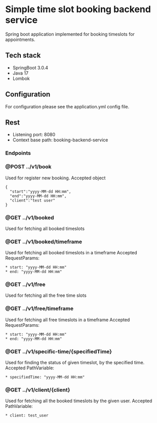 # Simple time slot booking backend service
Spring boot application implemented for booking timeslots for appointments.

## Tech stack
* SpringBoot 3.0.4
* Java 17
* Lombok

## Configuration 
For configuration please see the application.yml config file.

## Rest
* Listening port: 8080
* Context base path: booking-backend-service

### Endpoints 

### @POST ../v1/book
Used for register new booking.
Accepted object
```
{
  "start":"yyyy-MM-dd HH:mm",
  "end":"yyyy-MM-dd HH:mm",
  "client":"test user"
}
```
### @GET ../v1/booked
Used for fetching all booked timeslots

### @GET ../v1/booked/timeframe
Used for fetching all booked timeslots in a timeframe
Accepted RequestParams:
```
* start: "yyyy-MM-dd HH:mm"
* end: "yyyy-MM-dd HH:mm" 
```

### @GET ../v1/free
Used for fetching all the free time slots 

### @GET ../v1/free/timeframe
Used for fetching all free timeslots in a timeframe
Accepted RequestParams:
```
* start: "yyyy-MM-dd HH:mm"
* end: "yyyy-MM-dd HH:mm" 
```

### @GET ../v1/specific-time/{specifiedTime}
Used for finding the status of given timeslot, by the specified time.
Accepted PathVariable:
```
* specifiedTime: "yyyy-MM-dd HH:mm"
```

### @GET ../v1/client/{client}
Used for fetching all the booked timeslots by the given user.
Accepted PathVariable:
```
* client: test_user
```
